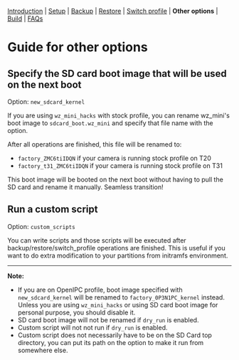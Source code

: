 
[Introduction](README.md) | [Setup](README_setup.md) | [Backup](README_backup.md) | [Restore](README_restore.md) | [Switch profile](README_switch_profile.md) | **Other options** | [Build](README_build.md) | [FAQs](README_FAQs.md)




# Guide for other options


## Specify the SD card boot image that will be used on the next boot

Option: `new_sdcard_kernel`

If you are using `wz_mini_hacks` with stock profile, you can rename wz_mini's boot image to `sdcard_boot.wz_mini` and specify that file name with the option.

After all operations are finished, this file will be renamed to:

- `factory_ZMC6tiIDQN` if your camera is running stock profile on T20
- `factory_t31_ZMC6tiIDQN` if your camera is running stock profile on T31

This boot image will be booted on the next boot without having to pull the SD card and rename it manually. Seamless transition!


## Run a custom script

Option: `custom_scripts`

You can write scripts and those scripts will be executed after backup/restore/switch_profile operations are finished. This is useful if you want to do extra modification to your partitions from initramfs environment.

-----
**Note:**
- If you are on OpenIPC profile, boot image specified with `new_sdcard_kernel` will be renamed to `factory_0P3N1PC_kernel` instead. Unless you are using `wz_mini_hacks` or using SD card boot image for personal purpose, you should disable it.
- SD card boot image will not be renamed if `dry_run` is enabled.
- Custom script will not not run if `dry_run` is enabled.
- Custom script does not necessarily have to be on the SD Card top directory, you can put its path on the option to make it run from somewhere else.

